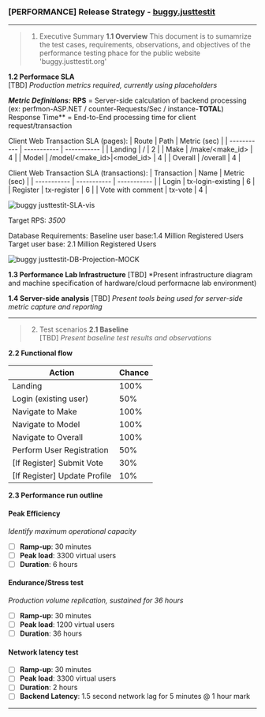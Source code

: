 
### [PERFORMANCE] Release Strategy - [buggy.justtestit](https://buggy.justtestit.org)
---
> 1. Executive Summary
**1.1 Overview**
This document is to sumamrize the test cases, requirements, observations, and objectives of the performance testing phace for the public website 'buggy.justtestit.org'

**1.2 Performace SLA**  
[TBD] *Production metrics required, currently using placeholders*

***Metric Definitions:***
**RPS** = Server-side calculation of backend processing (ex: perfmon-ASP.NET / counter-Requests/Sec / instance-__TOTAL__)
Response Time** = End-to-End processing time for client request/transaction

Client Web Transaction SLA (pages):
| Route | Path | Metric (sec) |
| ----------- | ----------- | ----------- |
| Landing | / | 2 |
| Make | /make/<make_id> | 4 |
| Model | /model/<make_id>&#124;<model_id> | 4 |
| Overall | /overall | 4 |

Client Web Transaction SLA (transactions):
| Transaction | Name | Metric (sec) |
| ----------- | ----------- | ----------- |
| Login | tx-login-existing | 6 |
| Register | tx-register | 6 |
| Vote with comment | tx-vote | 4 |

![buggy justtestit-SLA-vis](https://user-images.githubusercontent.com/6401440/136873133-84358532-3540-45d2-aa41-91e5302b4614.JPG)
  
Target RPS: *3500* 

Database Requirements:
Baseline user base:1.4 Million Registered Users
Target user base: 2.1 Million Registered Users

![buggy justtestit-DB-Projection-MOCK](https://user-images.githubusercontent.com/6401440/136873665-92d2dae7-dc58-43e1-ac02-f35ce084c971.JPG)

**1.3 Performance Lab Infrastructure**
[TBD] *Present infrastructure diagram and machine specification of hardware/cloud performacne lab environment)

**1.4 Server-side analysis**
[TBD] *Present tools being used for server-side metric capture and reporting*

---
> 2. Test scenarios
**2.1 Baseline**  
[TBD] *Present baseline test results and observations*

**2.2 Functional flow**   

| Action| Chance |
| ----------- | ----------- |
| Landing | 100% |
| Login (existing user) | 50% |
| Navigate to Make | 100% |
| Navigate to Model | 100% |
| Navigate to Overall | 100% |
| Perform User Registration | 50% |
| [If Register] Submit Vote | 30% |
| [If Register] Update Profile | 10% |

**2.3 Performance run outline**  

#### Peak Efficiency
*Identify maximum operational capacity*
- [ ] **Ramp-up**: 30 minutes
- [ ] **Peak load**: 3300 virtual users
- [ ] **Duration**: 6 hours

#### Endurance/Stress test
*Production volume replication, sustained for 36 hours*
- [ ] **Ramp-up**: 30 minutes
- [ ] **Peak load**: 1200 virtual users
- [ ] **Duration**: 36 hours

#### Network latency test
- [ ] **Ramp-up**: 30 minutes
- [ ] **Peak load**: 3300 virtual users
- [ ] **Duration**: 2 hours
- [ ] **Backend Latency**: 1.5 second network lag for 5 minutes @ 1 hour mark
---
